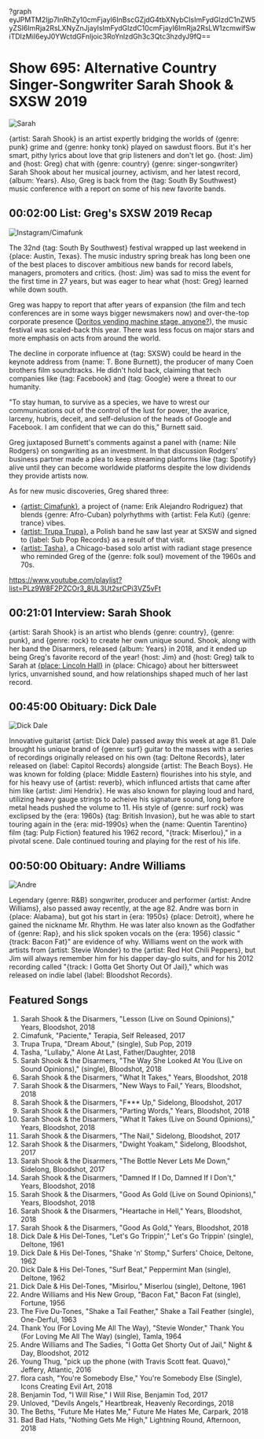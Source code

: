 ?graph eyJPMTM2Ijp7InRhZy10cmFjayI6InBscGZjdG4tbXNybCIsImFydGlzdC1nZW5yZSI6ImRja2RsLXNyZnJjayIsImFydGlzdC10cmFjayI6ImRja2RsLW1zcmwifSwiTDIzMiI6eyJ0YWctdGFnIjoic3RoYnlzdGh3c3Qtc3hzdyJ9fQ==

# Show 695: Alternative Country Singer-Songwriter Sarah Shook & SXSW 2019
![Sarah](https://sound-images.s3.amazonaws.com/images/2019/Sarah_shook.jpg)

{artist: Sarah Shook} is an artist expertly bridging the worlds of {genre: punk} grime and {genre: honky tonk} played on sawdust floors. But it's her smart, pithy lyrics about love that grip listeners and don't let go. {host: Jim} and {host: Greg} chat with {genre: country} {genre: singer-songwriter} Sarah Shook about her musical journey, activism, and her latest record, {album: Years}. Also, Greg is back from the {tag: South By Southwest} music conference with a report on some of his new favorite bands.


## 00:02:00 List: Greg's SXSW 2019 Recap
![Instagram/Cimafunk](https://sound-images.s3.amazonaws.com/images/2019/cimafunk.jpg)

The 32nd {tag: South By Southwest} festival wrapped up last weekend in {place: Austin, Texas}. The music industry spring break has long been one of the best places to discover ambitious new bands for record labels, managers, promoters and critics. {host: Jim} was sad to miss the event for the first time in 27 years, but was eager to hear what {host: Greg} learned while down south. 

Greg was happy to report that after years of expansion (the film and tech conferences are in some ways bigger newsmakers now) and over-the-top corporate presence ([Doritos vending machine stage, anyone?](https://www.fastcompany.com/3027313/doritos-has-a-bold-mission-and-lady-gaga-for-sxsw-attendees)), the music festival was scaled-back this year. There was less focus on major stars and more emphasis on acts from around the world. 

The decline in corporate influence at {tag: SXSW} could be heard in the keynote address from {name: T. Bone Burnett}, the producer of many Coen brothers film soundtracks. He didn't hold back, claiming that tech companies like {tag: Facebook} and {tag: Google} were a threat to our humanity. 

"To stay human, to survive as a species, we have to wrest our communications out of the control of the lust for power, the avarice, larceny, hubris, deceit, and self-delusion of the heads of Google and Facebook. I am confident that we can do this," Burnett said. 

Greg juxtaposed Burnett's comments against a panel with {name: Nile Rodgers} on songwriting as an investment. In that discussion Rodgers' business partner made a plea to keep streaming platforms like {tag: Spotify} alive until they can become worldwide platforms despite the low dividends they provide artists now. 

As for new music discoveries, Greg shared three: 

- [{artist: Cimafunk}](https://cimafunk.com/), a project of {name: Erik Alejandro Rodriguez} that blends {genre: Afro-Cuban} polyrhythms with {artist: Fela Kuti} {genre: trance} vibes.
- [{artist: Trupa Trupa}](https://trupatrupa.bandcamp.com/), a Polish band he saw last year at SXSW and signed to {label: Sub Pop Records} as a result of that visit. 
- [{artist: Tasha}](https://www.wowtashawow.com/), a Chicago-based solo artist with radiant stage presence who reminded Greg of the {genre: folk soul} movement of the 1960s and 70s. 

https://www.youtube.com/playlist?list=PLz9W8F2PZCOr3_8UL3Ut2srCPi3VZ5vFt

## 00:21:01 Interview: Sarah Shook
{artist: Sarah Shook} is an artist who blends {genre: country}, {genre: punk}, and {genre: rock} to create her own unique sound. Shook, along with her band the Disarmers, released {album: Years} in 2018, and it ended up being Greg's favorite record of the year! {host: Jim} and {host: Greg} talk to Sarah at [{place: Lincoln Hall}](http://www.lh-st.com/) in {place: Chicago} about her bittersweet lyrics, unvarnished sound, and how relationships shaped much of her last record. 

## 00:45:00 Obituary: Dick Dale
![Dick Dale](https://sound-images.s3.amazonaws.com/images/2019/dick.jpg)

Innovative guitarist {artist: Dick Dale} passed away this week at age 81. Dale brought his unique brand of {genre: surf} guitar to the masses with a series of recordings originally released on his own {tag: Deltone Records}, later released on {label: Capitol Records} alongside {artist: The Beach Boys}. He was known for folding {place: Middle Eastern} flourishes into his style, and for his heavy use of {artist: reverb}, which influnced artists that came after him like {artist: Jimi Hendrix}. He was also known for playing loud and hard, utilizing heavy gauge strings to acheive his signature sound, long before metal heads pushed the volume to 11.  His style of {genre: surf rock} was exclipsed by the {era: 1960s} {tag: British Invasion}, but he was able to start touring again in the {era: mid-1990s} when the {name: Quentin Tarentino} film {tag: Pulp Fiction} featured his 1962 record, "{track: Miserlou}," in a pivotal scene. Dale continued touring and playing for the rest of his life. 

## 00:50:00 Obituary: Andre Williams
![Andre](https://sound-images.s3.amazonaws.com/images/2019/andre.jpg)

Legendary {genre: R&B} songwriter, producer and performer {artist: Andre Williams}, also passed away recently, at the age 82. Andre was born in {place: Alabama}, but got his start in {era: 1950s} {place: Detroit}, where he gained the nickname Mr. Rhythm. He was later also known as the Godfather of {genre: Rap}, and his slick spoken vocals on the {era: 1956} classic "{track: Bacon Fat}" are evidence of why. Williams went on the work with artists from {artist: Stevie Wonder} to the {artist: Red Hot Chili Peppers}, but Jim will always remember him for his dapper day-glo suits, and for his 2012 recording called "{track: I Gotta Get Shorty Out Of Jail}," which was released on indie label {label: Bloodshot Records}. 

## Featured Songs
1. Sarah Shook & the Disarmers, "Lesson (Live on Sound Opinions)," Years, Bloodshot, 2018
1. Cimafunk, "Paciente," Terapia, Self Released, 2017
1. Trupa Trupa, "Dream About," (single), Sub Pop, 2019
1. Tasha, "Lullaby," Alone At Last, Father/Daughter, 2018
1. Sarah Shook & the Disarmers, "The Way She Looked At You (Live on Sound Opinions)," (single), Bloodshot, 2018
1. Sarah Shook & the Disarmers, "What It Takes," Years, Bloodshot, 2018
1. Sarah Shook & the Disarmers, "New Ways to Fail," Years, Bloodshot, 2018
1. Sarah Shook & the Disarmers, "F*** Up," Sidelong, Bloodshot, 2017
1. Sarah Shook & the Disarmers, "Parting Words," Years, Bloodshot, 2018
1. Sarah Shook & the Disarmers, "What It Takes (Live on Sound Opinions)," Years, Bloodshot, 2018
1. Sarah Shook & the Disarmers, "The Nail," Sidelong, Bloodshot, 2017
1. Sarah Shook & the Disarmers, "Dwight Yoakam," Sidelong, Bloodshot, 2017
1. Sarah Shook & the Disarmers, "The Bottle Never Lets Me Down," Sidelong, Bloodshot, 2017
1. Sarah Shook & the Disarmers, "Damned If I Do, Damned If I Don't," Years, Bloodshot, 2018
1. Sarah Shook & the Disarmers, "Good As Gold (Live on Sound Opinions)," Years, Bloodshot, 2018
1. Sarah Shook & the Disarmers, "Heartache in Hell," Years, Bloodshot, 2018
1. Sarah Shook & the Disarmers, "Good As Gold," Years, Bloodshot, 2018
1. Dick Dale & His Del-Tones, "Let's Go Trippin'," Let's Go Trippin' (single), Deltone, 1961
1. Dick Dale & His Del-Tones, "Shake 'n' Stomp," Surfers' Choice, Deltone, 1962
1. Dick Dale & His Del-Tones, "Surf Beat," Peppermint Man (single), Deltone, 1962
1. Dick Dale & His Del-Tones, "Misirlou," Miserlou (single), Deltone, 1961
1. Andre Williams and His New Group, "Bacon Fat," Bacon Fat (single), Fortune, 1956
1. The Five Du-Tones, "Shake a Tail Feather," Shake a Tail Feather (single), One-Derful, 1963
1. Thank You (For Loving Me All The Way), "Stevie Wonder," Thank You (For Loving Me All The Way) (single), Tamla, 1964
1. Andre Williams and The Sadies, "I Gotta Get Shorty Out of Jail," Night & Day, Bloodshot, 2012
1. Young Thug, "pick up the phone (with Travis Scott feat. Quavo)," Jeffery, Atlantic, 2016
1. flora cash, "You're Somebody Else," You're Somebody Else (Single), Icons Creating Evil Art, 2018
1. Benjamin Tod, "I Will Rise," I Will Rise, Benjamin Tod, 2017
1. Unloved, "Devils Angels," Heartbreak, Heavenly Recordings, 2018
1. The Beths, "Future Me Hates Me," Future Me Hates Me, Carpark, 2018
1. Bad Bad Hats, "Nothing Gets Me High," Lightning Round, Afternoon, 2018

